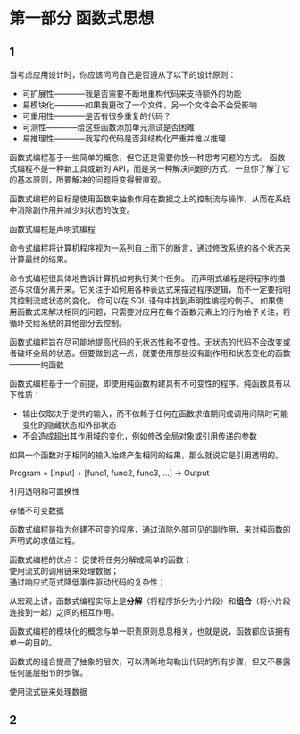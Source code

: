 # 第一部分 函数式思想

## 1

当考虑应用设计时，你应该问问自己是否遵从了以下的设计原则：

- 可扩展性————我是否需要不断地重构代码来支持额外的功能
- 易模块化————如果我更改了一个文件，另一个文件会不会受影响
- 可重用性————是否有很多重复的代码？
- 可测性————给这些函数添加单元测试是否困难
- 易推理性————我写的代码是否非结构化严重并难以推理

函数式编程基于一些简单的概念，但它还是需要你换一种思考问题的方式。
函数式编程不是一种新工具或新的 API，而是另一种解决问题的方式，一旦你了解了它的基本原则，所要解决的问题将变得很直观。

函数式编程的目标是使用函数来抽象作用在数据之上的控制流与操作，从而在系统中消除副作用并减少对状态的改变。

函数式编程是声明式编程

命令式编程将计算机程序视为一系列自上而下的断言，通过修改系统的各个状态来计算最终的结果。

命令式编程很具体地告诉计算机如何执行某个任务。
而声明式编程是将程序的描述与求值分离开来。它关注于如何用各种表达式来描述程序逻辑，而不一定要指明其控制流或状态的变化。
你可以在 SQL 语句中找到声明性编程的例子。
如果使用函数式来解决相同的问题，只需要对应用在每个函数元素上的行为给予关注，将循环交给系统的其他部分去控制。

函数式编程旨在尽可能地提高代码的无状态性和不变性。无状态的代码不会改变或者破坏全局的状态。但要做到这一点，就要使用那些没有副作用和状态变化的函数————纯函数

函数式编程基于一个前提，即使用纯函数构建具有不可变性的程序。纯函数具有以下性质：

- 输出仅取决于提供的输入，而不依赖于任何在函数求值期间或调用间隔时可能变化的隐藏状态和外部状态
- 不会造成超出其作用域的变化，例如修改全局对象或引用传递的参数

如果一个函数对于相同的输入始终产生相同的结果，那么就说它是引用透明的。

Program = [Input] + [func1, func2, func3, ...] -> Output

引用透明和可置换性

存储不可变数据

函数式编程是指为创建不可变的程序，通过消除外部可见的副作用，来对纯函数的声明式的求值过程。

函数式编程的优点：
促使将任务分解成简单的函数；  
使用流式的调用链来处理数据；  
通过响应式范式降低事件驱动代码的复杂性；

从宏观上讲，函数式编程实际上是**分解**（将程序拆分为小片段）和**组合**（将小片段连接到一起）之间的相互作用。

函数式编程的模块化的概念与单一职责原则息息相关，也就是说，函数都应该拥有单一的目的。

函数式的组合提高了抽象的层次，可以清晰地勾勒出代码的所有步骤，但又不暴露任何底层细节的步骤。

使用流式链来处理数据

## 2
